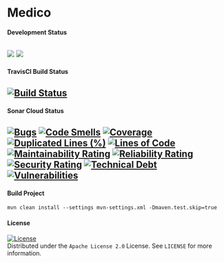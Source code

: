 # Medico 

#### Development Status
<a href="https://github.com/vishalsonar/medico"><img src="https://img.shields.io/badge/Work-InProgress-red.svg"/></a>
<a href="https://github.com/vishalsonar/medico"><img src="https://img.shields.io/badge/version-1.0.0&#8208;SNAPSHOT-blue.svg"/></a>
---

#### TravisCI Build Status
[![Build Status](https://travis-ci.com/vishalsonar/medico.svg?branch=main)](https://travis-ci.com/vishalsonar/medico)
---

#### Sonar Cloud Status
[![Bugs](https://sonarcloud.io/api/project_badges/measure?project=vishalsonar_medico&metric=bugs)](https://sonarcloud.io/dashboard?id=vishalsonar_medico)
[![Code Smells](https://sonarcloud.io/api/project_badges/measure?project=vishalsonar_medico&metric=code_smells)](https://sonarcloud.io/dashboard?id=vishalsonar_medico)
[![Coverage](https://sonarcloud.io/api/project_badges/measure?project=vishalsonar_medico&metric=coverage)](https://sonarcloud.io/dashboard?id=vishalsonar_medico)
[![Duplicated Lines (%)](https://sonarcloud.io/api/project_badges/measure?project=vishalsonar_medico&metric=duplicated_lines_density)](https://sonarcloud.io/dashboard?id=vishalsonar_medico)
[![Lines of Code](https://sonarcloud.io/api/project_badges/measure?project=vishalsonar_medico&metric=ncloc)](https://sonarcloud.io/dashboard?id=vishalsonar_medico)
[![Maintainability Rating](https://sonarcloud.io/api/project_badges/measure?project=vishalsonar_medico&metric=sqale_rating)](https://sonarcloud.io/dashboard?id=vishalsonar_medico)
[![Reliability Rating](https://sonarcloud.io/api/project_badges/measure?project=vishalsonar_medico&metric=reliability_rating)](https://sonarcloud.io/dashboard?id=vishalsonar_medico)
[![Security Rating](https://sonarcloud.io/api/project_badges/measure?project=vishalsonar_medico&metric=security_rating)](https://sonarcloud.io/dashboard?id=vishalsonar_medico)
[![Technical Debt](https://sonarcloud.io/api/project_badges/measure?project=vishalsonar_medico&metric=sqale_index)](https://sonarcloud.io/dashboard?id=vishalsonar_medico)
[![Vulnerabilities](https://sonarcloud.io/api/project_badges/measure?project=vishalsonar_medico&metric=vulnerabilities)](https://sonarcloud.io/dashboard?id=vishalsonar_medico)
---

#### Build Project
`mvn clean install --settings mvn-settings.xml -Dmaven.test.skip=true`

#### License
[![License](https://img.shields.io/badge/License-Apache%202.0-blue.svg)](https://opensource.org/licenses/Apache-2.0)  <br/>
Distributed under the `Apache License 2.0` License. See `LICENSE` for more information.
